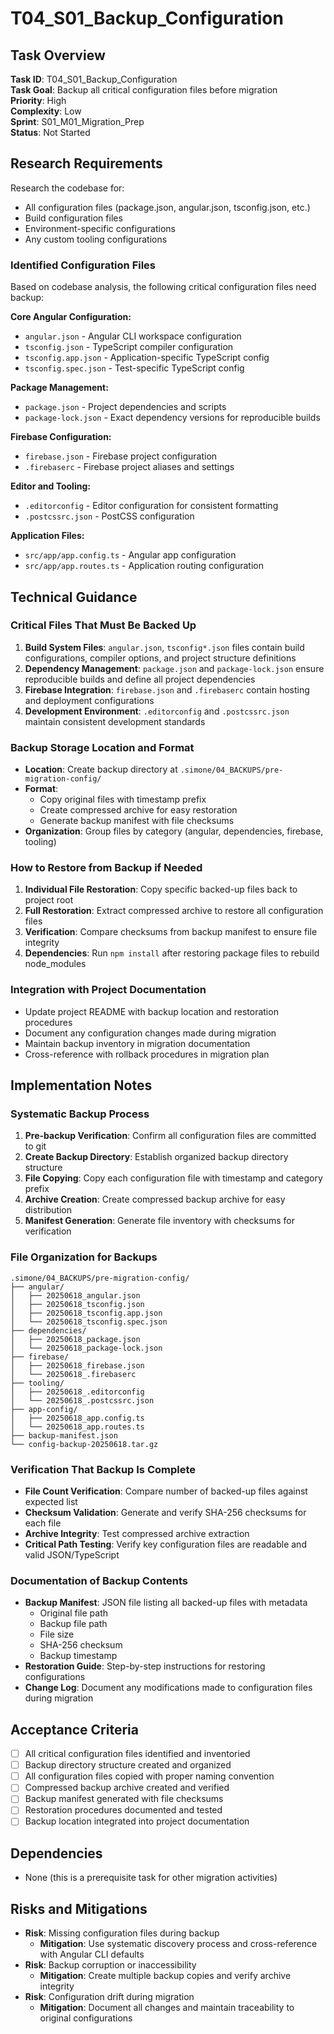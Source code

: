 # T04_S01_Backup_Configuration

## Task Overview
**Task ID**: T04_S01_Backup_Configuration  
**Task Goal**: Backup all critical configuration files before migration  
**Priority**: High  
**Complexity**: Low  
**Sprint**: S01_M01_Migration_Prep  
**Status**: Not Started  

## Research Requirements
Research the codebase for:
- All configuration files (package.json, angular.json, tsconfig.json, etc.)
- Build configuration files
- Environment-specific configurations
- Any custom tooling configurations

### Identified Configuration Files
Based on codebase analysis, the following critical configuration files need backup:

**Core Angular Configuration:**
- `angular.json` - Angular CLI workspace configuration
- `tsconfig.json` - TypeScript compiler configuration
- `tsconfig.app.json` - Application-specific TypeScript config
- `tsconfig.spec.json` - Test-specific TypeScript config

**Package Management:**
- `package.json` - Project dependencies and scripts
- `package-lock.json` - Exact dependency versions for reproducible builds

**Firebase Configuration:**
- `firebase.json` - Firebase project configuration
- `.firebaserc` - Firebase project aliases and settings

**Editor and Tooling:**
- `.editorconfig` - Editor configuration for consistent formatting
- `.postcssrc.json` - PostCSS configuration

**Application Files:**
- `src/app/app.config.ts` - Angular app configuration
- `src/app/app.routes.ts` - Application routing configuration

## Technical Guidance

### Critical Files That Must Be Backed Up
1. **Build System Files**: `angular.json`, `tsconfig*.json` files contain build configurations, compiler options, and project structure definitions
2. **Dependency Management**: `package.json` and `package-lock.json` ensure reproducible builds and define all project dependencies
3. **Firebase Integration**: `firebase.json` and `.firebaserc` contain hosting and deployment configurations
4. **Development Environment**: `.editorconfig` and `.postcssrc.json` maintain consistent development standards

### Backup Storage Location and Format
- **Location**: Create backup directory at `.simone/04_BACKUPS/pre-migration-config/`
- **Format**: 
  - Copy original files with timestamp prefix
  - Create compressed archive for easy restoration
  - Generate backup manifest with file checksums
- **Organization**: Group files by category (angular, dependencies, firebase, tooling)

### How to Restore from Backup if Needed
1. **Individual File Restoration**: Copy specific backed-up files back to project root
2. **Full Restoration**: Extract compressed archive to restore all configuration files
3. **Verification**: Compare checksums from backup manifest to ensure file integrity
4. **Dependencies**: Run `npm install` after restoring package files to rebuild node_modules

### Integration with Project Documentation
- Update project README with backup location and restoration procedures
- Document any configuration changes made during migration
- Maintain backup inventory in migration documentation
- Cross-reference with rollback procedures in migration plan

## Implementation Notes

### Systematic Backup Process
1. **Pre-backup Verification**: Confirm all configuration files are committed to git
2. **Create Backup Directory**: Establish organized backup directory structure
3. **File Copying**: Copy each configuration file with timestamp and category prefix
4. **Archive Creation**: Create compressed backup archive for easy distribution
5. **Manifest Generation**: Generate file inventory with checksums for verification

### File Organization for Backups
```
.simone/04_BACKUPS/pre-migration-config/
├── angular/
│   ├── 20250618_angular.json
│   ├── 20250618_tsconfig.json
│   ├── 20250618_tsconfig.app.json
│   └── 20250618_tsconfig.spec.json
├── dependencies/
│   ├── 20250618_package.json
│   └── 20250618_package-lock.json
├── firebase/
│   ├── 20250618_firebase.json
│   └── 20250618_.firebaserc
├── tooling/
│   ├── 20250618_.editorconfig
│   └── 20250618_.postcssrc.json
├── app-config/
│   ├── 20250618_app.config.ts
│   └── 20250618_app.routes.ts
├── backup-manifest.json
└── config-backup-20250618.tar.gz
```

### Verification That Backup Is Complete
- **File Count Verification**: Compare number of backed-up files against expected list
- **Checksum Validation**: Generate and verify SHA-256 checksums for each file
- **Archive Integrity**: Test compressed archive extraction
- **Critical Path Testing**: Verify key configuration files are readable and valid JSON/TypeScript

### Documentation of Backup Contents
- **Backup Manifest**: JSON file listing all backed-up files with metadata
  - Original file path
  - Backup file path
  - File size
  - SHA-256 checksum
  - Backup timestamp
- **Restoration Guide**: Step-by-step instructions for restoring configurations
- **Change Log**: Document any modifications made to configuration files during migration

## Acceptance Criteria
- [ ] All critical configuration files identified and inventoried
- [ ] Backup directory structure created and organized
- [ ] All configuration files copied with proper naming convention
- [ ] Compressed backup archive created and verified
- [ ] Backup manifest generated with file checksums
- [ ] Restoration procedures documented and tested
- [ ] Backup location integrated into project documentation

## Dependencies
- None (this is a prerequisite task for other migration activities)

## Risks and Mitigations
- **Risk**: Missing configuration files during backup
  - **Mitigation**: Use systematic discovery process and cross-reference with Angular CLI defaults
- **Risk**: Backup corruption or inaccessibility
  - **Mitigation**: Create multiple backup copies and verify archive integrity
- **Risk**: Configuration drift during migration
  - **Mitigation**: Document all changes and maintain traceability to original configurations